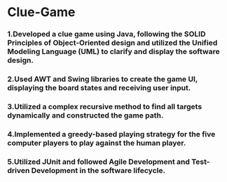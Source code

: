 # Clue-Game
### 1.Developed a clue game using Java, following the SOLID Principles of Object-Oriented design and utilized the Unified Modeling Language (UML) to clarify and display the software design.
### 2.Used AWT and Swing libraries to create the game UI, displaying the board states and receiving user input.
### 3.Utilized a complex recursive method to find all targets dynamically and constructed the game path.
### 4.Implemented a greedy-based playing strategy for the five computer players to play against the human player.
### 5.Utilized JUnit and followed Agile Development and Test-driven Development in the software lifecycle.
